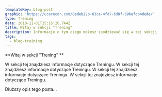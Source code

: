 ```yaml
---
templateKey: blog-post
graphic: 'https://ucarecdn.com/8edeb22b-03ca-4fd7-bd8f-59befcb4dede/'
type: Trening
date: 2018-11-01T15:16:28.744Z
title: Witaj w sekcji "Trening"
description: Informacje o tym czego możesz spodziewać się w tej sekcji.
tags:
  - blog-training
---
```

**Witaj w sekcji "Trening"**

W sekcji tej znajdziesz informacje dotyczące Treningu. W sekcji tej znajdziesz informacje dotyczące Treningu. W sekcji tej znajdziesz informacje dotyczące Treningu. W sekcji tej znajdziesz informacje dotyczące Treningu.



Dłuższy opis tego posta...
